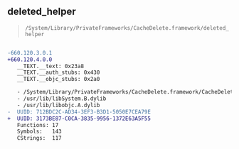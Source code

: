 ## deleted_helper

> `/System/Library/PrivateFrameworks/CacheDelete.framework/deleted_helper`

```diff

-660.120.3.0.1
+660.120.4.0.0
   __TEXT.__text: 0x23a8
   __TEXT.__auth_stubs: 0x430
   __TEXT.__objc_stubs: 0x2a0

   - /System/Library/PrivateFrameworks/CacheDelete.framework/CacheDelete
   - /usr/lib/libSystem.B.dylib
   - /usr/lib/libobjc.A.dylib
-  UUID: 712BDC2C-AD34-3EF3-B3D1-5050E7CEA79E
+  UUID: 3173BE87-C0CA-3835-9956-1372E63A5F55
   Functions: 17
   Symbols:   143
   CStrings:  117

```
